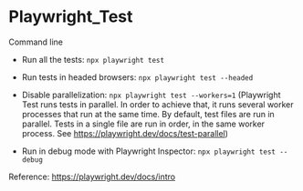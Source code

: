 # Playwright_Test

Command line

- Run all the tests: `npx playwright test`

- Run tests in headed browsers: `npx playwright test --headed`

- Disable parallelization: `npx playwright test --workers=1` (Playwright Test runs tests in parallel. In order to achieve that, it runs several worker processes that run at the same time. By default, test files are run in parallel. Tests in a single file are run in order, in the same worker process. See https://playwright.dev/docs/test-parallel)

- Run in debug mode with Playwright Inspector: `npx playwright test --debug`

Reference: https://playwright.dev/docs/intro
